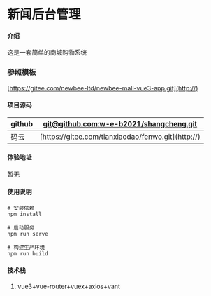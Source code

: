 # 新闻后台管理

#### 介绍

这是一套简单的商城购物系统

### 参照模板

[https://gitee.com/newbee-ltd/newbee-mall-vue3-app.git](http://)

#### 项目源码
| github | [git@github.com:w-e-b2021/shangcheng.git](http://) |
|--------|-----------------------------------------|
| 码云     | [https://gitee.com/tianxiaodao/fenwo.git](http://) |


#### 体验地址

暂无

#### 使用说明


```
# 安装依赖
npm install

# 启动服务 
npm run serve

# 构建生产环境
npm run build
```



#### 技术栈
1. vue3+vue-router+vuex+axios+vant

